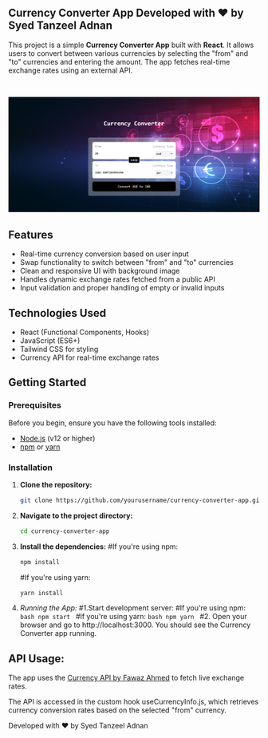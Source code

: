 ## Currency Converter App Developed with ❤️ by Syed Tanzeel Adnan

This project is a simple **Currency Converter App** built with **React**. It allows users to convert between various currencies by selecting the "from" and "to" currencies and entering the amount. The app fetches real-time exchange rates using an external API.

<br/>



![Result](Result-currency-converter.png)


## Features

- Real-time currency conversion based on user input
- Swap functionality to switch between "from" and "to" currencies
- Clean and responsive UI with background image
- Handles dynamic exchange rates fetched from a public API
- Input validation and proper handling of empty or invalid inputs

## Technologies Used

- React (Functional Components, Hooks)
- JavaScript (ES6+)
- Tailwind CSS for styling
- Currency API for real-time exchange rates

## Getting Started

### Prerequisites

Before you begin, ensure you have the following tools installed:

- [Node.js](https://nodejs.org/) (v12 or higher)
- [npm](https://www.npmjs.com/) or [yarn](https://yarnpkg.com/)

### Installation

1. **Clone the repository:**

   ```bash
   git clone https://github.com/yourusername/currency-converter-app.git
2. **Navigate to the project directory:**
   ```bash
   cd currency-converter-app
3. **Install the dependencies:**
    #If you're using npm:
     ```bash
     npm install
     ```
     #If you're using yarn:
      ```bash
      yarn install
      ```
4. **Running the App*:*
   #1.Start development server:
       #If you're using npm:
       ```bash
       npm start ```
       #If you're using yarn:
       ```bash
       npm yarn ```
   #2. Open your browser and go to http://localhost:3000. You should see the Currency Converter app running.

## API Usage:
The app uses the [Currency API by Fawaz Ahmed](https://github.com/fawazahmed0/currency-api) to fetch live exchange rates.

The API is accessed in the custom hook useCurrencyInfo.js, which retrieves currency conversion rates based on the selected "from" currency.



Developed with ❤️ by Syed Tanzeel Adnan

